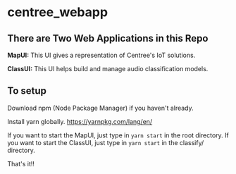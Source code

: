 # centree_webapp
## There are Two Web Applications in this Repo
<b>MapUI:</b> This UI gives a representation of Centree's IoT solutions.

<b>ClassUI:</b> This UI helps build and manage audio classification models.

## To setup

Download npm (Node Package Manager) if you haven't already.

Install yarn globally. https://yarnpkg.com/lang/en/

If you want to start the MapUI, just type in `yarn start` in the root directory.
If you want to start the ClassUI, just type in `yarn start` in the classify/ directory.

That's it!!
